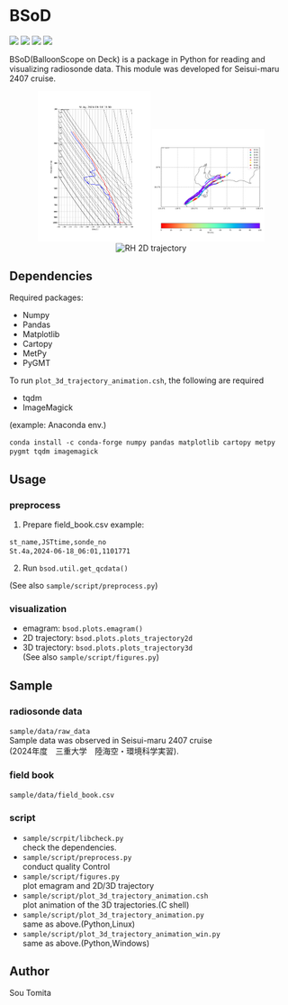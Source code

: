 # BSoD
<p>
<img src="https://img.shields.io/github/license/sotomita/bsod">
<img src="https://img.shields.io/github/languages/code-size/sotomita/bsod">
<img src="https://img.shields.io/github/downloads/sotomita/bsod/total">
<img src="https://img.shields.io/badge/-Python-gray.svg?logo=Python">
</p>
BSoD(BalloonScope on Deck) is a package in Python for reading and visualizing radiosonde data.  
This module was developed for Seisui-maru 2407 cruise.

<p align="center">
<img src="./fig/emagram.png" alt="emagram" width="200"/>
<img src="./fig/trj_2d_rh.png" alt="RH 2D trajectory" width="200"/><br>
<img src="./fig/trj_3d_animation_rh.gif" alt="RH 2D trajectory" width="400"/>
</p>

## Dependencies
Required packages:

- Numpy
- Pandas
- Matplotlib
- Cartopy
- MetPy
- PyGMT       

To run ```plot_3d_trajectory_animation.csh```, the following are required
- tqdm
- ImageMagick  

(example: Anaconda env.)
```
conda install -c conda-forge numpy pandas matplotlib cartopy metpy pygmt tqdm imagemagick
```   
## Usage
### preprocess
1. Prepare field_book.csv
example:  
```
st_name,JSTtime,sonde_no
St.4a,2024-06-18_06:01,1101771
```
2. Run ```bsod.util.get_qcdata()```  

(See also ```sample/script/preprocess.py```)
### visualization
- emagram: ```bsod.plots.emagram()```
- 2D trajectory: ```bsod.plots.plots_trajectory2d```
- 3D trajectory: ```bsod.plots.plots_trajectory3d```  
(See also ```sample/script/figures.py```)

## Sample
### radiosonde data  
```sample/data/raw_data```  
Sample data was observed in Seisui-maru 2407 cruise  
(2024年度　三重大学　陸海空・環境科学実習).  
### field book 
```sample/data/field_book.csv```   
### script
- ```sample/scrpit/libcheck.py```  
check the dependencies.
- ```sample/script/preprocess.py```  
conduct quality Control
- ```sample/script/figures.py```  
plot emagram and 2D/3D trajectory
- ```sample/script/plot_3d_trajectory_animation.csh```  
plot animation of the 3D trajectories.(C shell)
- ```sample/script/plot_3d_trajectory_animation.py```   
same as above.(Python,Linux)   
- ```sample/script/plot_3d_trajectory_animation_win.py```  
same as above.(Python,Windows)   



## Author
Sou Tomita

